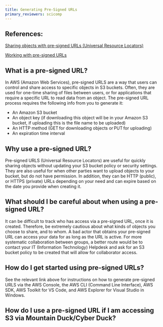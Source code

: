 ```yaml
---
title: Generating Pre-Signed URLs
primary_reviewers: scicomp
---
```


## References:

[Sharing objects with pre-signed URLs (Universal Resource Locators)](https://docs.aws.amazon.com/AmazonS3/latest/userguide/ShareObjectPreSignedURL.html)

[Working with pre-signed URLs](https://docs.aws.amazon.com/AmazonS3/latest/userguide/using-presigned-url.html)

## What is a pre-signed URL? 

In AWS (Amazon Web Services), pre-signed URLS are a way that users can control and share access to specific objects in S3 buckets. Often, they are used for one-time sharing of files between users, or for applications that require a specific URL to read data from an object. The pre-signed URL process requires the following info from you to generate it: 

 - An Amazon S3 bucket 
 - An object key (if downloading this object will be in your Amazon S3 bucket, if uploading this is the file name to be uploaded) 
 - An HTTP method (GET for downloading objects or PUT for uploading) 
 - An expiration time interval 

## Why use a pre-signed URL? 

Pre-signed URLS (Universal Resource Locators) are useful for quickly sharing objects without updating your S3 bucket policy or security settings. They are also useful for when other parties want to upload objects to your bucket, but do not have permission. In addition, they can be HTTP (public), or HTTPS (private) URLs depending on your need and can expire based on the date you provide when creating it. 

## What should I be careful about when using a pre-signed URL? 

It can be difficult to track who has access via a pre-signed URL, once it is created. Therefore, be extremely cautious about what kinds of objects you choose to share, and to whom. A bad actor that obtains your pre-signed URL can access your data for as long as the URL is active. For more systematic collaboration between groups, a better route would be to contact your IT (Information Technology) Helpdesk and ask for an S3 bucket policy to be created that will allow for collaborator access.

## How do I get started using pre-signed URLs? 

See the relevant link above for instructions on how to generate pre-signed URLS via the AWS Console, the AWS CLI (Command Line Interface), AWS SDK, AWS Toolkit for VS Code, and AWS Explorer for Visual Studio in Windows. 

## How do I use a pre-signed URL if I am accessing S3 via Mountain Duck/Cyber Duck? 

